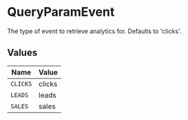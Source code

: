 # QueryParamEvent

The type of event to retrieve analytics for. Defaults to 'clicks'.


## Values

| Name     | Value    |
| -------- | -------- |
| `CLICKS` | clicks   |
| `LEADS`  | leads    |
| `SALES`  | sales    |